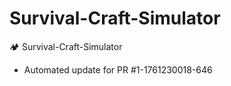 # Survival-Craft-Simulator
🏕️ Survival-Craft-Simulator


- Automated update for PR #1-1761230018-646